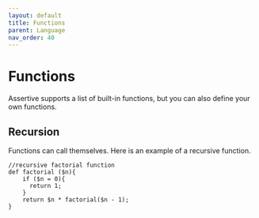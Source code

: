 ```yaml
---
layout: default
title: Functions
parent: Language
nav_order: 40
---
```


# Functions
Assertive supports a list of built-in functions, but you can also define your own functions.

## Recursion
Functions can call themselves. Here is an example of a recursive function.
```
//recursive factorial function
def factorial ($n){
    if ($n = 0){
      return 1;
    }
    return $n * factorial($n - 1);
}
```